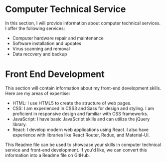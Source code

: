 # Computer Technical Service

In this section, I will provide information about computer technical services. I offer the following services:

- Computer hardware repair and maintenance
- Software installation and updates
- Virus scanning and removal
- Data recovery and backup

# Front End Development

This section will contain information about my front-end development skills. Here are my areas of expertise:

- HTML: I use HTML5 to create the structure of web pages.
- CSS: I am experienced in CSS3 and Sass for design and styling. I am proficient in responsive design and familiar with CSS frameworks.
- JavaScript: I have basic JavaScript skills and can utilize the jQuery library.
- React: I develop modern web applications using React. I also have experience with libraries like React Router, Redux, and Material-UI.

This Readme file can be used to showcase your skills in computer technical service and front-end development. If you'd like, we can convert this information into a Readme file on GitHub.
